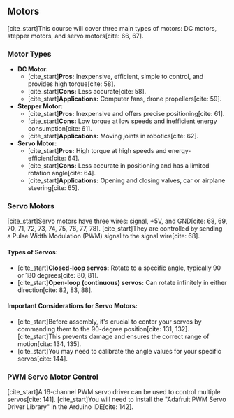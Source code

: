 ## Motors

[cite_start]This course will cover three main types of motors: DC motors, stepper motors, and servo motors[cite: 66, 67].

### Motor Types

* **DC Motor:**
    * [cite_start]**Pros:** Inexpensive, efficient, simple to control, and provides high torque[cite: 58].
    * [cite_start]**Cons:** Less accurate[cite: 58].
    * [cite_start]**Applications:** Computer fans, drone propellers[cite: 59].
* **Stepper Motor:**
    * [cite_start]**Pros:** Inexpensive and offers precise positioning[cite: 61].
    * [cite_start]**Cons:** Low torque at low speeds and inefficient energy consumption[cite: 61].
    * [cite_start]**Applications:** Moving joints in robotics[cite: 62].
* **Servo Motor:**
    * [cite_start]**Pros:** High torque at high speeds and energy-efficient[cite: 64].
    * [cite_start]**Cons:** Less accurate in positioning and has a limited rotation angle[cite: 64].
    * [cite_start]**Applications:** Opening and closing valves, car or airplane steering[cite: 65].

### Servo Motors

[cite_start]Servo motors have three wires: signal, +5V, and GND[cite: 68, 69, 70, 71, 72, 73, 74, 75, 76, 77, 78]. [cite_start]They are controlled by sending a Pulse Width Modulation (PWM) signal to the signal wire[cite: 68].

#### Types of Servos:
* [cite_start]**Closed-loop servos:** Rotate to a specific angle, typically 90 or 180 degrees[cite: 80, 81].
* [cite_start]**Open-loop (continuous) servos:** Can rotate infinitely in either direction[cite: 82, 83, 88].

#### Important Considerations for Servo Motors:
* [cite_start]Before assembly, it's crucial to center your servos by commanding them to the 90-degree position[cite: 131, 132]. [cite_start]This prevents damage and ensures the correct range of motion[cite: 134, 135].
* [cite_start]You may need to calibrate the angle values for your specific servos[cite: 144].

### PWM Servo Motor Control

[cite_start]A 16-channel PWM servo driver can be used to control multiple servos[cite: 141]. [cite_start]You will need to install the "Adafruit PWM Servo Driver Library" in the Arduino IDE[cite: 142].
